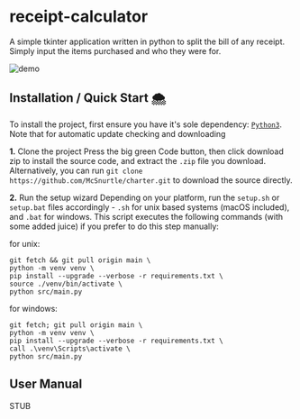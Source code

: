 # receipt-calculator
A simple tkinter application written in python to split the bill of any receipt. Simply input the items purchased and who they were for.

![demo](https://github.com/user-attachments/assets/63c25379-193c-4cb4-9109-09af9d139e07)


## Installation / Quick Start 🌨️
To install the project, first ensure you have it's sole dependency: [`Python3`](<https://www.python.org/downloads/>). Note that for automatic update checking and downloading

**1.** Clone the project
Press the big green Code button, then click download zip to install the source code, and extract the `.zip` file you download.
Alternatively, you can run `git clone https://github.com/McSnurtle/charter.git` to download the source directly.

**2.** Run the setup wizard
Depending on your platform, run the `setup.sh` or `setup.bat` files accordingly - `.sh` for unix based systems (macOS included), and `.bat` for windows.
This script executes the following commands (with some added juice) if you prefer to do this step manually:

for unix:
```shell
git fetch && git pull origin main \
python -m venv venv \
pip install --upgrade --verbose -r requirements.txt \
source ./venv/bin/activate \
python src/main.py
```

for windows:
```batch
git fetch; git pull origin main \
python -m venv venv \
pip install --upgrade --verbose -r requirements.txt \
call .\venv\Scripts\activate \
python src/main.py
```


## User Manual
STUB
